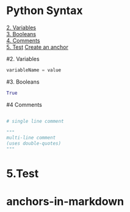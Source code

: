 # Python Syntax

[2. Variables](#2.Variables)  
[3. Booleans](#3.)  
[4. Comments](#Comments)  
[5. Test](#5.Test)
[Create an anchor](#anchors-in-markdown)

#2. Variables

```python
variableName = value
```

#3. Booleans

```python
True
```

#4 Comments

```python

# single line comment

"""
multi-line comment
(uses double-quotes)
"""

```

# 5.Test

# anchors-in-markdown
